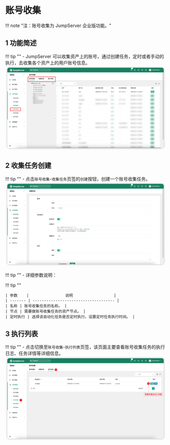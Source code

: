 # 账号收集
!!! note "注：账号收集为 JumpServer 企业版功能。"

## 1 功能简述
!!! tip ""
    - JumpServer 可以收集资产上的账号，通过创建任务，定时或者手动的执行，去收集各个资产上的用户账号信息。 
![account_collect01](../../../img/account_collect01.png)

## 2 收集任务创建
!!! tip ""
    - 点击`账号收集`-`收集任务`页签的`创建`按钮，创建一个账号收集任务。
![account_collect02](../../../img/account_collect02.png)

!!! tip ""
    - 详细参数说明：

!!! tip ""

    | 参数    |                说明                  |
    | ------- | ------------------------------------ |
    | 名称 | 账号收集任务的名称。 |
    | 节点 | 需要做账号收集任务的资产节点。 |
    | 定时执行 | 选择该自动化任务是否定时执行，设置定时任务执行时间。 |

## 3 执行列表
!!! tip ""
    - 点击切换至`账号收集`-`执行列表`页签，该页面主要查看账号收集任务的执行日志、任务详情等详细信息。
![account_collect03](../../../img/account_collect03.png)
